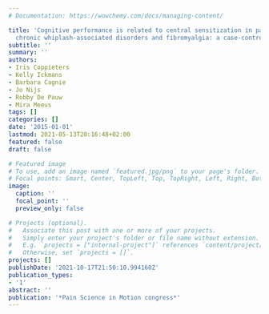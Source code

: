 ```yaml
---
# Documentation: https://wowchemy.com/docs/managing-content/

title: 'Cognitive performance is related to central sensitization in patients with
  chronic whiplash-associated disorders and fibromyalgia: a case-control study'
subtitle: ''
summary: ''
authors:
- Iris Coppieters
- Kelly Ickmans
- Barbara Cagnie
- Jo Nijs
- Robby De Pauw
- Mira Meeus
tags: []
categories: []
date: '2015-01-01'
lastmod: 2021-05-13T20:16:48+02:00
featured: false
draft: false

# Featured image
# To use, add an image named `featured.jpg/png` to your page's folder.
# Focal points: Smart, Center, TopLeft, Top, TopRight, Left, Right, BottomLeft, Bottom, BottomRight.
image:
  caption: ''
  focal_point: ''
  preview_only: false

# Projects (optional).
#   Associate this post with one or more of your projects.
#   Simply enter your project's folder or file name without extension.
#   E.g. `projects = ["internal-project"]` references `content/project/deep-learning/index.md`.
#   Otherwise, set `projects = []`.
projects: []
publishDate: '2021-10-17T21:50:10.994160Z'
publication_types:
- '1'
abstract: ''
publication: '*Pain Science in Motion congress*'
---
```

